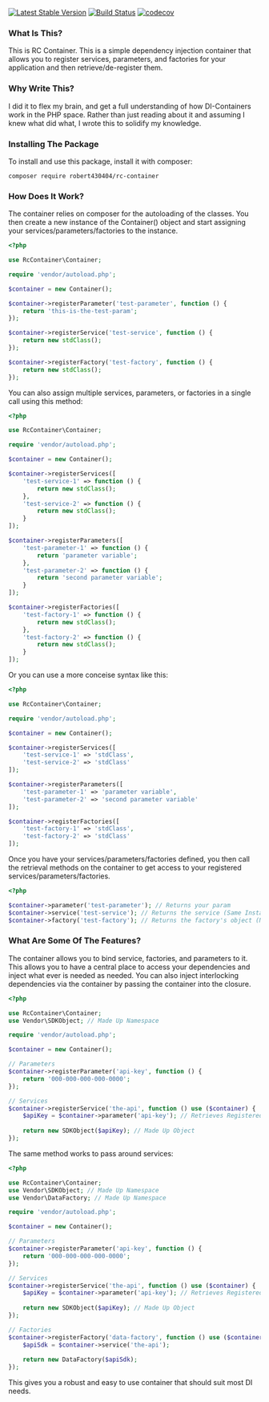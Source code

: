 [![Latest Stable Version](https://poser.pugx.org/robert430404/rc-container/v/stable)](https://packagist.org/packages/robert430404/rc-container)
[![Build Status](https://travis-ci.org/Robert430404/rc-container.svg?branch=master)](https://travis-ci.org/Robert430404/rc-container)
[![codecov](https://codecov.io/gh/Robert430404/rc-container/branch/master/graph/badge.svg)](https://codecov.io/gh/Robert430404/rc-container)

### What Is This?

This is RC Container. This is a simple dependency injection container that allows you to register services, parameters,
and factories for your application and then retrieve/de-register them.

### Why Write This?

I did it to flex my brain, and get a full understanding of how DI-Containers work in the PHP space. Rather than just
reading about it and assuming I knew what did what, I wrote this to solidify my knowledge.

### Installing The Package

To install and use this package, install it with composer:

    composer require robert430404/rc-container

### How Does It Work?

The container relies on composer for the autoloading of the classes. You then create a new instance of the Container()
object and start assigning your services/parameters/factories to the instance.

```php
<?php

use RcContainer\Container;

require 'vendor/autoload.php';

$container = new Container();

$container->registerParameter('test-parameter', function () {
    return 'this-is-the-test-param';
});

$container->registerService('test-service', function () {
    return new stdClass();
});

$container->registerFactory('test-factory', function () {
    return new stdClass();
});
```
You can also assign multiple services, parameters, or factories in a single call using this method:

```php
<?php

use RcContainer\Container;

require 'vendor/autoload.php';

$container = new Container();

$container->registerServices([
    'test-service-1' => function () {
        return new stdClass();
    },
    'test-service-2' => function () {
        return new stdClass();
    }
]);

$container->registerParameters([
    'test-parameter-1' => function () {
        return 'parameter variable';
    },
    'test-parameter-2' => function () {
        return 'second parameter variable';
    }
]);

$container->registerFactories([
    'test-factory-1' => function () {
        return new stdClass();
    },
    'test-factory-2' => function () {
        return new stdClass();
    }
]);
```
Or you can use a more conceise syntax like this:

```php
<?php

use RcContainer\Container;

require 'vendor/autoload.php';

$container = new Container();

$container->registerServices([
    'test-service-1' => 'stdClass',
    'test-service-2' => 'stdClass'
]);

$container->registerParameters([
    'test-parameter-1' => 'parameter variable',
    'test-parameter-2' => 'second parameter variable'
]);

$container->registerFactories([
    'test-factory-1' => 'stdClass',
    'test-factory-2' => 'stdClass'
]);
```

Once you have your services/parameters/factories defined, you then call the retrieval methods on the container to get
access to your registered services/parameters/factories.

```php
<?php

$container->parameter('test-parameter'); // Returns your param
$container->service('test-service'); // Returns the service (Same Instance)
$container->factory('test-factory'); // Returns the factory's object (New Instance)
```

### What Are Some Of The Features?

The container allows you to bind service, factories, and parameters to it. This allows you to have a central place to
access your dependencies and inject what ever is needed as needed. You can also inject interlocking dependencies via the
container by passing the container into the closure.

```php
<?php

use RcContainer\Container;
use Vendor\SDKObject; // Made Up Namespace

require 'vendor/autoload.php';

$container = new Container();

// Parameters
$container->registerParameter('api-key', function () {
    return '000-000-000-000-0000';
});

// Services
$container->registerService('the-api', function () use ($container) {
    $apiKey = $container->parameter('api-key'); // Retrieves Registered Key
    
    return new SDKObject($apiKey); // Made Up Object
});
```

The same method works to pass around services:

```php
<?php

use RcContainer\Container;
use Vendor\SDKObject; // Made Up Namespace
use Vendor\DataFactory; // Made Up Namespace

require 'vendor/autoload.php';

$container = new Container();

// Parameters
$container->registerParameter('api-key', function () {
    return '000-000-000-000-0000';
});

// Services
$container->registerService('the-api', function () use ($container) {
    $apiKey = $container->parameter('api-key'); // Retrieves Registered Key
    
    return new SDKObject($apiKey); // Made Up Object
});

// Factories
$container->registerFactory('data-factory', function () use ($container) {
    $apiSdk = $container->service('the-api');
    
    return new DataFactory($apiSdk);
});
```

This gives you a robust and easy to use container that should suit most DI needs.